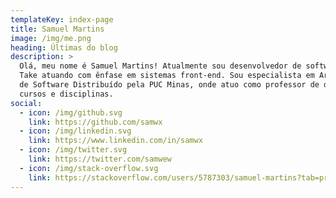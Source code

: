 ```yaml
---
templateKey: index-page
title: Samuel Martins
image: /img/me.png
heading: Últimas do blog
description: >
  Olá, meu nome é Samuel Martins! Atualmente sou desenvolvedor de software na
  Take atuando com ênfase em sistemas front-end. Sou especialista em Arquitetura
  de Software Distribuído pela PUC Minas, onde atuo como professor de diversos
  cursos e disciplinas.
social:
  - icon: /img/github.svg
    link: https://github.com/samwx
  - icon: /img/linkedin.svg
    link: https://www.linkedin.com/in/samwx
  - icon: /img/twitter.svg
    link: https://twitter.com/samwew
  - icon: /img/stack-overflow.svg
    link: https://stackoverflow.com/users/5787303/samuel-martins?tab=profile
---
```


